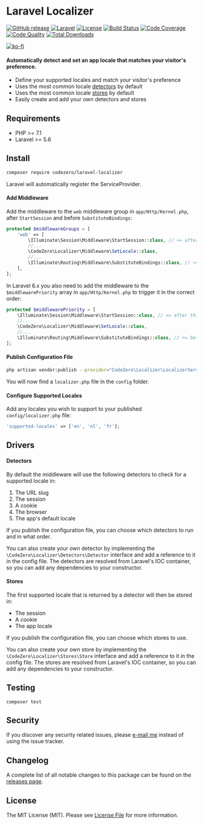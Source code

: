 # Laravel Localizer

[![GitHub release](https://img.shields.io/github/release/codezero-be/laravel-localizer.svg?style=flat-square)](CHANGELOG.md)
[![Laravel](https://img.shields.io/badge/laravel-9-red?style=flat-square&logo=laravel&logoColor=white)](https://laravel.com)
[![License](https://img.shields.io/packagist/l/codezero/laravel-localizer.svg?style=flat-square)](LICENSE.md)
[![Build Status](https://img.shields.io/github/workflow/status/codezero-be/laravel-localizer/Tests/master?style=flat-square&logo=github&logoColor=white&label=tests)](https://github.com/codezero-be/laravel-localizer/actions)
[![Code Coverage](https://img.shields.io/codacy/coverage/ad6fcea152b449d380a187a375d0f7d7/master?style=flat-square)](https://app.codacy.com/gh/codezero-be/laravel-localizer)
[![Code Quality](https://img.shields.io/codacy/grade/ad6fcea152b449d380a187a375d0f7d7/master?style=flat-square)](https://app.codacy.com/gh/codezero-be/laravel-localizer)
[![Total Downloads](https://img.shields.io/packagist/dt/codezero/laravel-localizer.svg?style=flat-square)](https://packagist.org/packages/codezero/laravel-localizer)

[![ko-fi](https://www.ko-fi.com/img/githubbutton_sm.svg)](https://ko-fi.com/R6R3UQ8V)

#### Automatically detect and set an app locale that matches your visitor's preference.

- Define your supported locales and match your visitor's preference
- Uses the most common locale [detectors](#detectors) by default
- Uses the most common locale [stores](#stores) by default
- Easily create and add your own detectors and stores

## Requirements

- PHP >= 7.1
- Laravel >= 5.6

## Install

```bash
composer require codezero/laravel-localizer
```

Laravel will automatically register the ServiceProvider.

#### Add Middleware

Add the middleware to the `web` middleware group in `app/Http/Kernel.php`, after `StartSession` and before `SubstituteBindings`:

```php
protected $middlewareGroups = [
    'web' => [
        \Illuminate\Session\Middleware\StartSession::class, // <= after this
        //...
        \CodeZero\Localizer\Middleware\SetLocale::class,
        //...
        \Illuminate\Routing\Middleware\SubstituteBindings::class, // <= before this
    ],
];
```

In Laravel 6.x you also need to add the middleware to the `$middlewarePriority` array in `app/Http/Kernel.php` to trigger it in the correct order:

```php
protected $middlewarePriority = [
    \Illuminate\Session\Middleware\StartSession::class, // <= after this
    //...
    \CodeZero\Localizer\Middleware\SetLocale::class,
    //...
    \Illuminate\Routing\Middleware\SubstituteBindings::class, // <= before this
];
```

#### Publish Configuration File

```bash
php artisan vendor:publish --provider="CodeZero\Localizer\LocalizerServiceProvider" --tag="config"
```

You will now find a `localizer.php` file in the `config` folder.

#### Configure Supported Locales

Add any locales you wish to support to your published `config/localizer.php` file:

```php
'supported-locales' => ['en', 'nl', 'fr'];
```

## Drivers

#### Detectors

By default the middleware will use the following detectors to check for a supported locale in:

1. The URL slug
2. The session
3. A cookie
4. The browser
5. The app's default locale

If you publish the configuration file, you can choose which detectors to run and in what order.

You can also create your own detector by implementing the `\CodeZero\Localizer\Detectors\Detector` interface and add a reference to it in the config file. The detectors are resolved from Laravel's IOC container, so you can add any dependencies to your constructor.

####  Stores

The first supported locale that is returned by a detector will then be stored in:

- The session
- A cookie
- The app locale

If you publish the configuration file, you can choose which stores to use.

You can also create your own store by implementing the `\CodeZero\Localizer\Stores\Store` interface and add a reference to it in the config file. The stores are resolved from Laravel's IOC container, so you can add any dependencies to your constructor.

## Testing

```
composer test
```

## Security

If you discover any security related issues, please [e-mail me](mailto:ivan@codezero.be) instead of using the issue tracker.

## Changelog

A complete list of all notable changes to this package can be found on the
[releases page](https://github.com/codezero-be/laravel-localizer/releases).

## License

The MIT License (MIT). Please see [License File](LICENSE.md) for more information.
